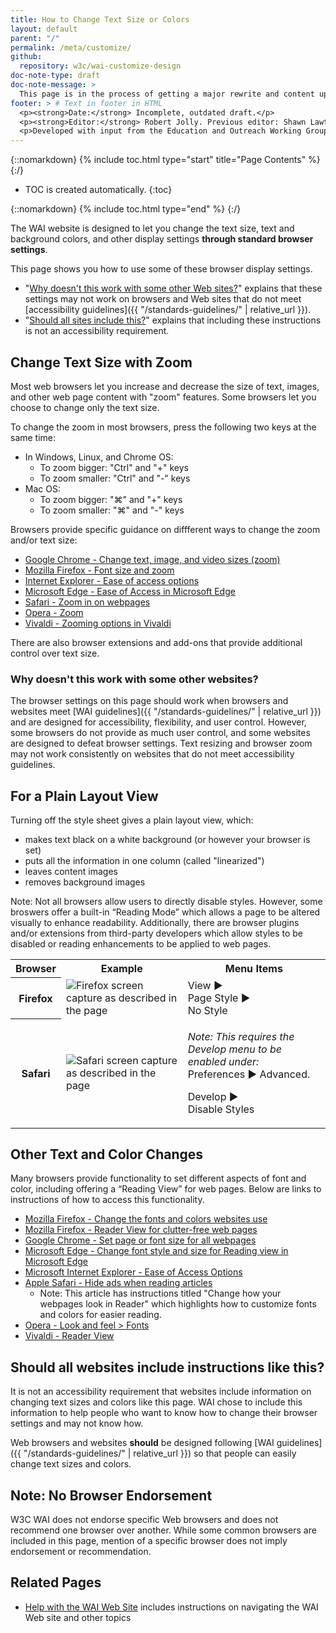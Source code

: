 ```yaml
---
title: How to Change Text Size or Colors
layout: default
parent: "/"
permalink: /meta/customize/
github:
  repository: w3c/wai-customize-design
doc-note-type: draft
doc-note-message: >
  This page is in the process of getting a major rewrite and content update.
footer: > # Text in footer in HTML
  <p><strong>Date:</strong> Incomplete, outdated draft.</p>
  <p><strong>Editor:</strong> Robert Jolly. Previous editor: Shawn Lawton Henry.</p>
  <p>Developed with input from the Education and Outreach Working Group (<a href="http://www.w3.org/WAI/EO/">EOWG</a>).</p>  
---
```


{::nomarkdown}
{% include toc.html type="start" title="Page Contents" %}
{:/}

-   TOC is created automatically.
{:toc}

{::nomarkdown}
{% include toc.html type="end" %}
{:/}

The WAI website is designed to let you change the text size, text and
background colors, and other display settings **through standard browser
settings**.

This page shows you how to use some of these browser display settings.

-   "[Why doesn't this work with some other Web sites?](#notworky)"
    explains that these settings may not work on browsers and Web sites
    that do not meet [accessibility guidelines]({{ "/standards-guidelines/" | relative_url }}).
-   "[Should all sites include this?](#alldoit)" explains that including
    these instructions is not an accessibility requirement.

## Change Text Size with Zoom

Most web browsers let you increase and decrease the size of text, images, and other web page content with "zoom" features. Some browsers let you choose to change only the text size.

To change the zoom in most browsers, press the following two keys at the same time:

<ul>
  <li>In Windows, Linux, and Chrome OS:
    <ul>
      <li>To zoom bigger: "Ctrl" and "+" keys</li>
      <li>To zoom smaller: "Ctrl" and "-" keys</li>
    </ul>
  </li>
  <li>Mac OS:
    <ul>
      <li>To zoom bigger: "⌘" and "+" keys</li>
      <li>To zoom smaller: "⌘" and "-" keys</li>
    </ul>
  </li>
</ul>

Browsers provide specific guidance on diffferent ways to change the zoom and/or text size:

* [Google Chrome - Change text, image, and video sizes (zoom)](https://support.google.com/chrome/answer/96810?hl=en)
* [Mozilla Firefox - Font size and zoom](https://support.mozilla.org/en-US/kb/font-size-and-zoom-increase-size-of-web-pages)
* [Internet Explorer - Ease of access options](https://support.microsoft.com/en-us/help/17456/windows-internet-explorer-ease-of-access-options)
* [Microsoft Edge - Ease of Access in Microsoft Edge](https://support.microsoft.com/en-gb/help/4000734/windows-10-microsoft-edge-ease-of-access)
* [Safari - Zoom in on webpages](https://support.apple.com/guide/safari/zoom-in-on-webpages-ibrw1068/mac)
* [Opera - Zoom](https://help.opera.com/en/latest/browser-window/#zoom)
* [Vivaldi - Zooming options in Vivaldi](https://help.vivaldi.com/article/zooming-options-in-vivaldi/)

There are also browser extensions and add-ons that provide additional control over text size.

### Why doesn't this work with some other websites?

The browser settings on this page should work when browsers and websites
meet [WAI guidelines]({{ "/standards-guidelines/" | relative_url }}) and are designed for accessibility, flexibility, and user control. However, some browsers do not provide as
much user control, and some websites are designed to defeat browser
settings. Text resizing and browser zoom may not work consistently on websites that
do not meet accessibility guidelines.

## For a Plain Layout View

Turning off the style sheet gives a plain layout view, which:

-   makes text black on a white background (or however your browser is
    set)
-   puts all the information in one column (called "linearized")
-   leaves content images
-   removes background images

Note: Not all browsers allow users to directly disable styles. However, some broswers offer a built-in “Reading Mode” which allows a page to be altered visually to enhance readability. Additionally, there are browser plugins and/or extensions from third-party developers which allow styles to be disabled or reading enhancements to be applied to web pages.

<table summary="Instructions for removing styles from or enhancing the reading layout in browser">
  <tbody>
    <tr>
      <th scope="col">Browser</th>
      <th scope="col">Example</th>
      <th scope="col">Menu Items</th>
    </tr>
    <tr>
      <th scope="row">Firefox</th>
      <td><img src="{{ '/assets/img/firefox-view-page-style.png' | relative_url }}" alt="Firefox screen capture as described in the page"></td>
      <td>View ▶<br>
        Page Style ▶<br>
        No Style</td>
    </tr>
    <tr>
      <th scope="row">Safari</th>
      <td><img src="{{ '/assets/img/safari-developer-no-styles.png' | relative_url }}" alt="Safari screen capture as described in the page"></td>
      <td><p><em>Note: This requires the Develop menu to be enabled under:</em><br>Preferences ▶ Advanced.</p>
        <p>
        Develop ▶<br>
        Disable Styles</p></td>
    </tr>
    <!-- Opera no longer has a built-in way to diable styles, like Chrome.
    <tr>
      <th scope="row">Opera</th>
      <td><img src="https://www.w3.org/WAI/about/plainlayout-opera-mac.png" alt="Opera screen capture as described in the page"></td>
      <td>View ▶<br>
        Style ▶<br>
        User Mode</td>
    </tr>
    -->
  </tbody>
</table>

## Other Text and Color Changes

Many browsers provide functionality to set different aspects of font and
color, including offering a “Reading View” for web pages. Below are links to instructions of how to access this functionality.

* [Mozilla Firefox - Change the fonts and colors websites use](https://support.mozilla.org/en-US/kb/change-fonts-and-colors-websites-use)
* [Mozilla Firefox - Reader View for clutter-free web pages](https://support.mozilla.org/en-US/kb/firefox-reader-view-clutter-free-web-pages)
* [Google Chrome - Set page or font size for all webpages](https://support.google.com/chrome/answer/96810?hl=en&ref_topic=7439724#fontsize)
* [Microsoft Edge - Change font style and size for Reading view in Microsoft Edge](https://support.microsoft.com/en-us/help/4028023/microsoft-edge-change-font-style-and-size-for-reading-view)
* [Microsoft Internet Explorer - Ease of Access Options](https://support.microsoft.com/en-us/help/17456/windows-internet-explorer-ease-of-access-options)
* [Apple Safari - Hide ads when reading articles](https://support.apple.com/en-ca/guide/safari/hide-ads-when-reading-articles-sfri32632/mac)
  * Note: This article has instructions titled "Change how your webpages look in Reader" which highlights how to customize fonts and colors for easier reading.
* [Opera - Look and feel > Fonts](https://help.opera.com/en/presto/look-and-feel/#fonts)
* [Vivaldi - Reader View](https://help.vivaldi.com/article/reader-view/)

<!--
<table summary="Instructions for changing font and colors in browser">
  <tbody>
    <tr>
      <th scope="col">Browser</th>
      <th scope="col">Example</th>
      <th scope="col">To access functionality:</th>
    </tr>
    <tr>
      <th scope="row">Firefox</th>
      <td><img src="https://www.w3.org/WAI/about/other-firefox-mac.png" alt="Firefox screen capture as described in the page"></td>
      <td><p><em>Windows Menu items:</em>Tools ▶ Options<br>
        <em>Macintosh Menu items:</em> Firefox ▶ Preferences</p>
        <p><em>In dialog box:</em> General (in the left pane), Fonts &amp;
        Colors (button)</p>
      </td>
    </tr>
    <tr>
      <th scope="row">Opera</th>
      <td></td>
      <td><p><em>Windows Menu items:</em> Tools ▶ Preferences<br>
        <em>Macintosh Menu items:</em> Opera ▶ Preferences</p>
        <p><em>In dialog box:</em> Fonts and Page Style (in the left pane)</p>
      </td>
    </tr>
  </tbody>
</table> 
-->

## Should all websites include instructions like this?

It is not an accessibility requirement that websites include information
on changing text sizes and colors like this page. WAI chose to include
this information to help people who want to know how to change their
browser settings and may not know how.

Web browsers and websites **should** be designed following [WAI
guidelines]({{ "/standards-guidelines/" | relative_url }}) so that people can easily change text sizes and
colors.

## Note: No Browser Endorsement

W3C WAI does not endorse specific Web browsers and does not recommend
one browser over another. While some common browsers are included in
this page, mention of a specific browser does not imply endorsement or
recommendation.

## Related Pages

-   [Help with the WAI Web Site](https://www.w3.org/WAI/sitehelp) includes instructions on
    navigating the WAI Web site and other topics
